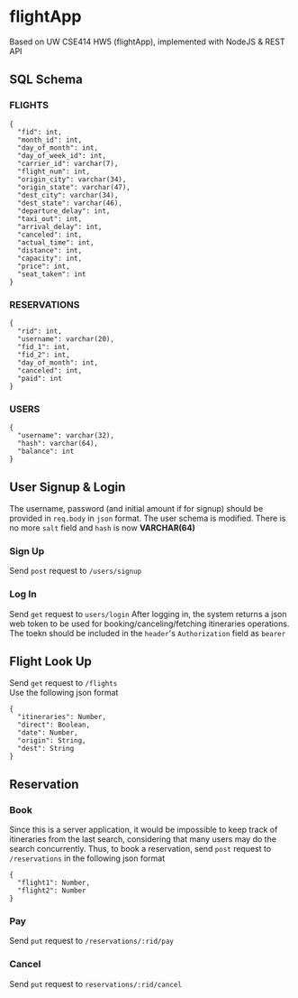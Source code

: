 # flightApp
Based on UW CSE414 HW5 (flightApp), implemented with NodeJS &amp; REST API

## SQL Schema

### FLIGHTS
```
{
  "fid": int,
  "month_id": int,
  "day_of_month": int,
  "day_of_week_id": int,
  "carrier_id": varchar(7),
  "flight_num": int,
  "origin_city": varchar(34),
  "origin_state": varchar(47),
  "dest_city": varchar(34),
  "dest_state": varchar(46),
  "departure_delay": int,
  "taxi_out": int,
  "arrival_delay": int,
  "canceled": int,
  "actual_time": int,
  "distance": int,
  "capacity": int,
  "price": int,
  "seat_taken": int
}
```

### RESERVATIONS
```
{
  "rid": int,
  "username": varchar(20),
  "fid_1": int,
  "fid_2": int,
  "day_of_month": int,
  "canceled": int,
  "paid": int
}
```

### USERS
```
{
  "username": varchar(32),
  "hash": varchar(64),
  "balance": int
}
```

## User Signup & Login
The username, password (and initial amount if for signup) should be provided in `req.body` in `json` format. The user schema is modified. There is no more `salt` field and `hash` is now **VARCHAR(64)** 

### Sign Up 
Send `post` request to `/users/signup`

### Log In
Send `get` request to `users/login` 
After logging in, the system returns a json web token to be used for booking/canceling/fetching itineraries operations. The toekn should be included in the `header`'s `Authorization` field as `bearer`

## Flight Look Up
Send `get` request to `/flights`  
Use the following json format  
```
{
  "itineraries": Number,
  "direct": Boolean,
  "date": Number,
  "origin": String,
  "dest": String
}
```

## Reservation

### Book
Since this is a server application, it would be impossible to keep track of itineraries from the last search,
considering that many users may do the search concurrently. Thus, to book a reservation, send `post` request
to `/reservations` in the following json format
```
{
  "flight1": Number,
  "flight2": Number
}
```

### Pay
Send `put` request to `/reservations/:rid/pay`

### Cancel
Send `put` request to `reservations/:rid/cancel`
